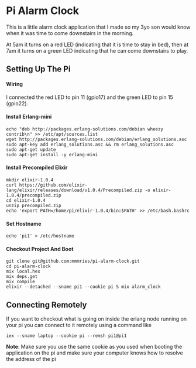 Pi Alarm Clock
======

This is a little alarm clock application that I made so my 3yo son would know when it was time to come downstairs in the morning.

At 5am it turns on a red LED (indicating that it is time to stay in bed), then at 7am it turns on a green LED indicating that he can come downstairs to play.

## Setting Up The Pi

#### Wiring

I connected the red LED to pin 11 (gpio17) and the green LED to pin 15 (gpio22).

#### Install Erlang-mini

```
echo "deb http://packages.erlang-solutions.com/debian wheezy contrib\n" >> /etc/apt/sources.list
wget http://packages.erlang-solutions.com/debian/erlang_solutions.asc
sudo apt-key add erlang_solutions.asc && rm erlang_solutions.asc
sudo apt-get update
sudo apt-get install -y erlang-mini
```

#### Install Precompiled Elixir

```
mkdir elixir-1.0.4
curl https://github.com/elixir-lang/elixir/releases/download/v1.0.4/Precompiled.zip -o elixir-1.0.4/precompiled.zip
cd elixir-1.0.4
unzip precompiled.zip
echo 'export PATH=/home/pi/elixir-1.0.4/bin:$PATH' >> /etc/bash.bashrc
```

#### Set Hostname

```
echo 'pi1' > /etc/hostname
```

#### Checkout Project And Boot

```
git clone git@github.com:mmmries/pi-alarm-clock.git
cd pi-alarm-clock
mix local.hex
mix deps.get
mix compile
elixir --detached --sname pi1 --cookie pi S mix alarm_clock
```

## Connecting Remotely

If you want to checkout what is going on inside the erlang node running on your pi you can connect to it remotely using a command like

```
iex --sname laptop --cookie pi --remsh pi1@pi1
```

__Note__: Make sure you use the same cookie as you used when booting the application on the pi and make sure your computer knows how to resolve the address of the pi
